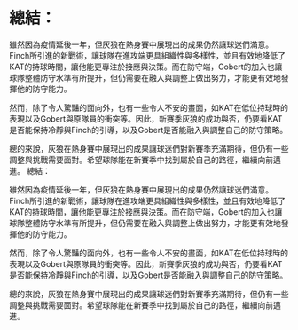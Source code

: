 # 總結：

雖然因為疫情延後一年，但灰狼在熱身賽中展現出的成果仍然讓球迷們滿意。Finch所引進的新戰術，讓球隊在進攻端更具組織性與多樣性，並且有效地降低了KAT的持球時間，讓他能更專注於接應與決策。而在防守端，Gobert的加入也讓球隊整體防守水準有所提升，但仍需要在融入與調整上做出努力，才能更有效地發揮他的防守能力。

然而，除了令人驚豔的面向外，也有一些令人不安的畫面，如KAT在低位持球時的表現以及Gobert與原隊員的衝突等。因此，新賽季灰狼的成功與否，仍要看KAT是否能保持冷靜與Finch的引導，以及Gobert是否能融入與調整自己的防守策略。

總的來說，灰狼在熱身賽中展現出的成果讓球迷們對新賽季充滿期待，但仍有一些調整與挑戰需要面對。希望球隊能在新賽季中找到屬於自己的路徑，繼續向前邁進。 
 總結：

雖然因為疫情延後一年，但灰狼在熱身賽中展現出的成果仍然讓球迷們滿意。Finch所引進的新戰術，讓球隊在進攻端更具組織性與多樣性，並且有效地降低了KAT的持球時間，讓他能更專注於接應與決策。而在防守端，Gobert的加入也讓球隊整體防守水準有所提升，但仍需要在融入與調整上做出努力，才能更有效地發揮他的防守能力。

然而，除了令人驚豔的面向外，也有一些令人不安的畫面，如KAT在低位持球時的表現以及Gobert與原隊員的衝突等。因此，新賽季灰狼的成功與否，仍要看KAT是否能保持冷靜與Finch的引導，以及Gobert是否能融入與調整自己的防守策略。

總的來說，灰狼在熱身賽中展現出的成果讓球迷們對新賽季充滿期待，但仍有一些調整與挑戰需要面對。希望球隊能在新賽季中找到屬於自己的路徑，繼續向前邁進。